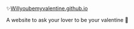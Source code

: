 ✨[Willyoubemyvalentine.github.io](Willyoubemyvalentine.github.io) 

A website to ask your lover to be your valentine 🥰
